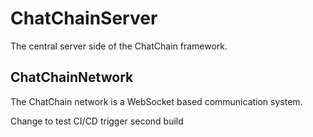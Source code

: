 # ChatChainServer
The central server side of the ChatChain framework.

## ChatChainNetwork
The ChatChain network is a WebSocket based communication system.

Change to test CI/CD
trigger second build
